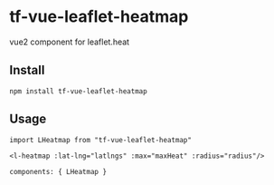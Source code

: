 # tf-vue-leaflet-heatmap

vue2 component for leaflet.heat

## Install

```
npm install tf-vue-leaflet-heatmap
```

## Usage

```
import LHeatmap from "tf-vue-leaflet-heatmap"
```

```
<l-heatmap :lat-lng="latlngs" :max="maxHeat" :radius="radius"/>
```

```
components: { LHeatmap }
```
